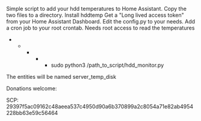 Simple script to add your hdd temperatures to Home Assistant.
Copy the two files to a directory.
Install hddtemp
Get a "Long lived access token" from your Home Assistant Dashboard.
Edit the config.py to your needs.
Add a cron job to your root crontab. Needs root access to read the temperatures
* * * * * sudo python3 /path_to_script/hdd_monitor.py

The entities will be named server_temp_disk

Donations welcome:

SCP: 29397f5ac09162c48aeea537c4950d90a6b370899a2c8054a71e82ab4954228bb63e59c56464
